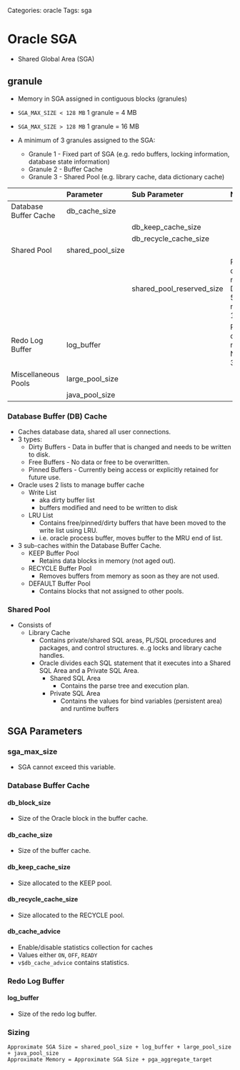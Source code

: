 Categories: oracle
Tags: sga

# Oracle SGA #

- Shared Global Area (SGA)

## granule 

- Memory in SGA assigned in contiguous blocks (granules)
- `SGA_MAX_SIZE < 128 MB` 1 granule = 4 MB
- `SGA_MAX_SIZE > 128 MB` 1 granule = 16 MB

- A minimum of 3 granules assigned to the SGA:
  - Granule 1 - Fixed part of SGA (e.g. redo buffers, locking information, database state information)
  - Granule 2 - Buffer Cache
  - Granule 3 - Shared Pool (e.g. library cache, data dictionary cache)

|   | Parameter | Sub Parameter | Notes |
|:--|:----------|:--------------|:------|
| Database Buffer Cache | db_cache_size | | |
| | | db_keep_cache_size | |
| | | db_recycle_cache_size | |
| Shared Pool | shared_pool_size | |
| | | shared_pool_reserved_size | Requires a database reset. Default is 5%, Oracle recommends 10% |
| Redo Log Buffer | log_buffer | | Requires a database reset. See Note: 30753.1. |
| Miscellaneous Pools | large_pool_size | | |
| | java_pool_size | | |

### Database Buffer (DB) Cache ###

- Caches database data, shared all user connections.
- 3 types:
  - Dirty Buffers - Data in buffer that is changed and needs to be written to disk.
  - Free Buffers - No data or free to be overwritten.
  - Pinned Buffers - Currently being access or explicitly retained for future use.
- Oracle uses 2 lists to manage buffer cache
  - Write List
      - aka dirty buffer list
      - buffers modified and need to be written to disk
  - LRU List
      - Contains free/pinned/dirty buffers that have been moved to the write list using LRU.
      - i.e. oracle process buffer, moves buffer to the MRU end of list.
- 3 sub-caches within the Database Buffer Cache.
  - KEEP Buffer Pool
      - Retains data blocks in memory (not aged out).
  - RECYCLE Buffer Pool
      - Removes buffers from memory as soon as they are not used.
  - DEFAULT Buffer Pool
      - Contains blocks that not assigned to other pools.

### Shared Pool ###

- Consists of
  - Library Cache 
      - Contains private/shared SQL areas, PL/SQL procedures and packages, and control structures. e..g locks and library cache handles.
      - Oracle divides each SQL statement that it executes into a Shared SQL Area and a Private SQL Area.
        - Shared SQL Area
          - Contains the parse tree and execution plan.
        - Private SQL Area
          - Contains the values for bind variables (persistent area) and runtime buffers

## SGA Parameters

### sga_max_size ###
- SGA cannot exceed this variable.

### Database Buffer Cache ###

#### db_block_size ####
- Size of the Oracle block in the buffer cache.

#### db_cache_size ####
- Size of the buffer cache.

#### db_keep_cache_size ####
- Size allocated to the KEEP pool.

#### db_recycle_cache_size ####
- Size allocated to the RECYCLE pool.

#### db_cache_advice ####
- Enable/disable statistics collection for caches 
- Values either `ON`, `OFF`, `READY`
- `v$db_cache_advice` contains statistics.

### Redo Log Buffer ###

#### log_buffer ####
- Size of the redo log buffer.


### Sizing ###

    Approximate SGA Size = shared_pool_size + log_buffer + large_pool_size + java_pool_size
    Approximate Memory = Approximate SGA Size + pga_aggregate_target

